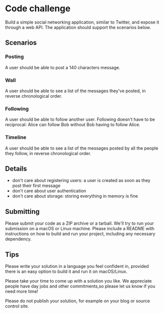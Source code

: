 # Code challenge

Build a simple social networking application, similar to Twitter, and
expose it through a web API. The application should support the scenarios
below.

## Scenarios

### Posting

A user should be able to post a 140 characters message.

### Wall

A user should be able to see a list of the messages they've posted, in reverse
chronological order.

### Following

A user should be able to follow another user. Following doesn't have to be
reciprocal: Alice can follow Bob without Bob having to follow Alice.

### Timeline

A user should be able to see a list of the messages posted by all the people
they follow, in reverse chronological order.

## Details

- don't care about registering users: a user is created as soon as they post
  their first message
- don't care about user authentication
- don't care about storage: storing everything in memory is fine

## Submitting

Please submit your code as a ZIP archive or a tarball. We'll try to run your
submission on a macOS or Linux machine. Please include a README with
instructions on how to build and run your project, including any necessary
dependency.

## Tips

Please write your solution in a language you feel confident in, provided there
is an easy option to build it and run it on macOS/Linux.

Please take your time to come up with a solution you like. We appreciate people
have day jobs and other commitments,so please let us know if you need more
time!

Please do not publish your solution, for example on your blog or source control
site.


